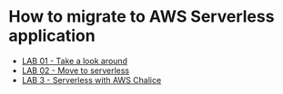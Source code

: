 # How to migrate to AWS Serverless application

* [LAB 01 - Take a look around](lab-guide/LAB01.md)
* [LAB 02 - Move to serverless](lab-guide/LAB02.md)
* [LAB 3 - Serverless with AWS Chalice](lab-guide/LAB03.md)
